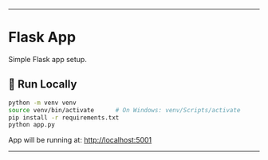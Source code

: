 ---

# Flask App

Simple Flask app setup.

## 🚀 Run Locally

```bash
python -m venv venv
source venv/bin/activate      # On Windows: venv/Scripts/activate
pip install -r requirements.txt
python app.py
```

App will be running at: [http://localhost:5001](http://localhost:5001)

---